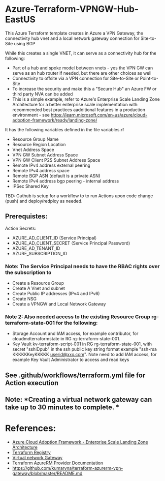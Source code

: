 # Azure-Terraform-VPNGW-Hub-EastUS

This Azure Terraform template creates in Azure a VPN Gateway, the connectivity hub vnet and a local network gateway connection for Site-to-Site using BGP

While this creates a single VNET, it can serve as a connectivity hub for the following:
- Part of a hub and spoke model between vnets - yes the VPN GW can serve as an hub router if needed, but there are other choices as well
- Connectivity to offsite via a VPN connection for Site-to-Site or Point-to-Site
- To increase the security and make this a "Secure Hub" an Azure FW or third party NVA can be added
- This is a simple example, refer to Azure's Enterprise Scale Landing Zone Architecture for a better enterprise scale implementation with recommended best practices aadditional features in a production environment - see https://learn.microsoft.com/en-us/azure/cloud-adoption-framework/ready/landing-zone/

It has the following variables defined in the file variables.rf
- Resource Group Name
- Resource Region Location
- Vnet Address Space
- VPN GW Subnet Address Space
- VPN GW Client P2S Subnet Address Space
- Remote IPv4 address external peering
- Remote IPv4 address space
- Remote BGP ASN (default is a private ASN)
- Remote IPv4 address bgp peering - internal address
- IPSec Shared Key

TBD:
Guthub is setup for a workflow to to run Actions upon code change (push) and deploy/redploy as needed. 

## Prerequistes:

Action Secrets:
- AZURE_AD_CLIENT_ID (Service Principal)
- AZURE_AD_CLIENT_SECRET (Service Principal Password)
- AZURE_AD_TENANT_ID
- AZURE_SUBSCRIPTION_ID

### Note: The Service Principal needs to have the RBAC rights over the subscription to 
- Create a Resource Group
- Create A Vnet and subnet
- Create Public IP addresses (IPv4 and IPv6)
- Create NSG
- Create a VPNGW and Local Network Gateway

### Note 2: Also needed access to the existing Resource Group rg-terraform-state-001 for the following:
- Storage Account and IAM access, for example contributor, for cloudmdterraformstate in RG rg-terraform-state-001.
- Key Vault kv-terraform-script-001 in RG rg-terraform-state-001, with secret "sshIDpub" in the ssh public key string format example "ssh-rsa KKKKKKeyKKKKK userid@xxx.com". Note need to add IAM access, for example Key Vault Administrator to access and read keys 

## See     .github/workflows/terraform.yml file for Action execution

## Note: *Creating a virtual network gateway can take up to **30 minutes** to complete. *

# References:
- [Azure Cloud Adoption Framework - Enterprise Scale Landing Zone Architecture](https://learn.microsoft.com/en-us/azure/cloud-adoption-framework/ready/landing-zone)
- [Terraform Registry](https://registry.terraform.io/providers/hashicorp/azurerm/latest/docs/resources/point_to_site_vpn_gateway)
- [Virtual network Gateway](https://docs.microsoft.com/en-us/azure/vpn-gateway/vpn-gateway-about-vpngateways)
- [Terraform AzureRM Provider Documentation](https://www.terraform.io/docs/providers/azurerm/index.html)
- https://github.com/kumarvna/terraform-azurerm-vpn-gateway/blob/master/README.md